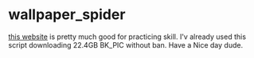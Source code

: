 # wallpaper_spider
[this website](https://wall.alphacoders.com) is pretty much good for practicing skill.
I'v already used this script downloading 22.4GB BK_PIC without ban.
Have a Nice day dude.
